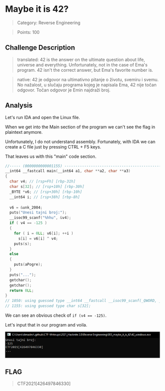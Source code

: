 # Maybe it is 42?

> Category: Reverse Engineering

> Points: 100

## Challenge Description

> translated: 42 is the answer on the ultimate question about life, universe and everything. Unfortunately, not in the case of Ema's program. 42 isn't the correct answer, but Ema's favorite number is.

> native: 42 je odgovor na ultimativno pitanje o životu, svemiru i svemu. No nažalost, u slučaju programa kojeg je napisala Ema, 42 nije točan odgovor. Točan odgovor je Emin najdraži broj.

## Analysis

Let's run IDA and open the Linux file.

When we get into the Main section of the program we can't see the flag in plaintext anymore.

Unfortunately, I do not understand assembly. Fortunately, with IDA we can create a C file just by pressing CTRL + F5 keys.

That leaves us with this "main" code section.

```c
//----- (0000000000001155) ----------------------------------------------------
__int64 __fastcall main(__int64 a1, char **a2, char **a3)
{
  char v4; // [rsp+Fh] [rbp-31h]
  char s[32]; // [rsp+10h] [rbp-30h]
  _BYTE *v6; // [rsp+30h] [rbp-10h]
  __int64 i; // [rsp+38h] [rbp-8h]

  v6 = &unk_2004;
  puts("Unesi tajni broj:");
  __isoc99_scanf("%hhu", &v4);
  if ( v4 == -125 )
  {
    for ( i = 0LL; v6[i]; ++i )
      s[i] = v6[i] ^ v4;
    puts(s);
  }
  else
  {
    puts(aPogre);
  }
  puts("...");
  getchar();
  getchar();
  return 0LL;
}
// 1050: using guessed type __int64 __fastcall __isoc99_scanf(_QWORD, _QWORD);
// 1155: using guessed type char s[32];
```

We can see an obvious check of ```if (v4 == -125)```.

Let's input that in our program and voila.

![decrypted](solution.PNG)


## FLAG

> CTF2021[426497846330]